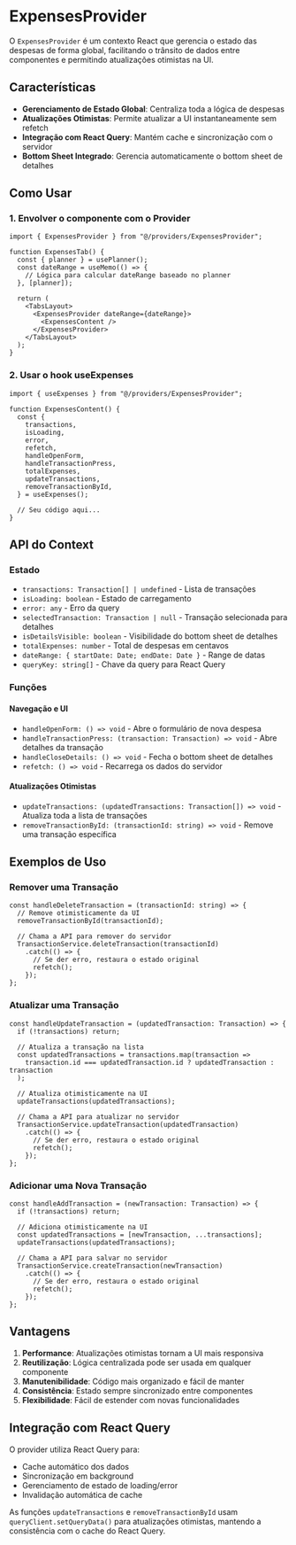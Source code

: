 # ExpensesProvider

O `ExpensesProvider` é um contexto React que gerencia o estado das despesas de forma global, facilitando o trânsito de dados entre componentes e permitindo atualizações otimistas na UI.

## Características

- **Gerenciamento de Estado Global**: Centraliza toda a lógica de despesas
- **Atualizações Otimistas**: Permite atualizar a UI instantaneamente sem refetch
- **Integração com React Query**: Mantém cache e sincronização com o servidor
- **Bottom Sheet Integrado**: Gerencia automaticamente o bottom sheet de detalhes

## Como Usar

### 1. Envolver o componente com o Provider

```tsx
import { ExpensesProvider } from "@/providers/ExpensesProvider";

function ExpensesTab() {
  const { planner } = usePlanner();
  const dateRange = useMemo(() => {
    // Lógica para calcular dateRange baseado no planner
  }, [planner]);

  return (
    <TabsLayout>
      <ExpensesProvider dateRange={dateRange}>
        <ExpensesContent />
      </ExpensesProvider>
    </TabsLayout>
  );
}
```

### 2. Usar o hook useExpenses

```tsx
import { useExpenses } from "@/providers/ExpensesProvider";

function ExpensesContent() {
  const {
    transactions,
    isLoading,
    error,
    refetch,
    handleOpenForm,
    handleTransactionPress,
    totalExpenses,
    updateTransactions,
    removeTransactionById,
  } = useExpenses();

  // Seu código aqui...
}
```

## API do Context

### Estado

- `transactions: Transaction[] | undefined` - Lista de transações
- `isLoading: boolean` - Estado de carregamento
- `error: any` - Erro da query
- `selectedTransaction: Transaction | null` - Transação selecionada para detalhes
- `isDetailsVisible: boolean` - Visibilidade do bottom sheet de detalhes
- `totalExpenses: number` - Total de despesas em centavos
- `dateRange: { startDate: Date; endDate: Date }` - Range de datas
- `queryKey: string[]` - Chave da query para React Query

### Funções

#### Navegação e UI
- `handleOpenForm: () => void` - Abre o formulário de nova despesa
- `handleTransactionPress: (transaction: Transaction) => void` - Abre detalhes da transação
- `handleCloseDetails: () => void` - Fecha o bottom sheet de detalhes
- `refetch: () => void` - Recarrega os dados do servidor

#### Atualizações Otimistas
- `updateTransactions: (updatedTransactions: Transaction[]) => void` - Atualiza toda a lista de transações
- `removeTransactionById: (transactionId: string) => void` - Remove uma transação específica

## Exemplos de Uso

### Remover uma Transação

```tsx
const handleDeleteTransaction = (transactionId: string) => {
  // Remove otimisticamente da UI
  removeTransactionById(transactionId);
  
  // Chama a API para remover do servidor
  TransactionService.deleteTransaction(transactionId)
    .catch(() => {
      // Se der erro, restaura o estado original
      refetch();
    });
};
```

### Atualizar uma Transação

```tsx
const handleUpdateTransaction = (updatedTransaction: Transaction) => {
  if (!transactions) return;
  
  // Atualiza a transação na lista
  const updatedTransactions = transactions.map(transaction => 
    transaction.id === updatedTransaction.id ? updatedTransaction : transaction
  );
  
  // Atualiza otimisticamente na UI
  updateTransactions(updatedTransactions);
  
  // Chama a API para atualizar no servidor
  TransactionService.updateTransaction(updatedTransaction)
    .catch(() => {
      // Se der erro, restaura o estado original
      refetch();
    });
};
```

### Adicionar uma Nova Transação

```tsx
const handleAddTransaction = (newTransaction: Transaction) => {
  if (!transactions) return;
  
  // Adiciona otimisticamente na UI
  const updatedTransactions = [newTransaction, ...transactions];
  updateTransactions(updatedTransactions);
  
  // Chama a API para salvar no servidor
  TransactionService.createTransaction(newTransaction)
    .catch(() => {
      // Se der erro, restaura o estado original
      refetch();
    });
};
```

## Vantagens

1. **Performance**: Atualizações otimistas tornam a UI mais responsiva
2. **Reutilização**: Lógica centralizada pode ser usada em qualquer componente
3. **Manutenibilidade**: Código mais organizado e fácil de manter
4. **Consistência**: Estado sempre sincronizado entre componentes
5. **Flexibilidade**: Fácil de estender com novas funcionalidades

## Integração com React Query

O provider utiliza React Query para:
- Cache automático dos dados
- Sincronização em background
- Gerenciamento de estado de loading/error
- Invalidação automática de cache

As funções `updateTransactions` e `removeTransactionById` usam `queryClient.setQueryData()` para atualizações otimistas, mantendo a consistência com o cache do React Query. 